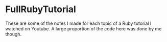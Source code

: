 # FullRubyTutorial
These are some of the notes I made for each topic of a Ruby tutorial I watched on Youtube. A large proportion of the code here was done by me though.
